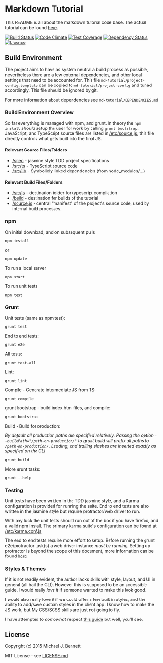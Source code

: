 Markdown Tutorial
=================

This README is all about the markdown tutorial code base.  The actual tutorial
can be found [here](http://bennett000.github.io/md-tutorial).

[![Build Status](https://travis-ci.org/bennett000/md-tutorial.svg?branch=master)](https://travis-ci.org/bennett000/md-tutorial) [![Code Climate](https://codeclimate.com/github/bennett000/md-tutorial/badges/gpa.svg)](https://codeclimate.com/github/bennett000/md-tutorial) [![Test Coverage](https://codeclimate.com/github/bennett000/md-tutorial/badges/coverage.svg)](https://codeclimate.com/github/bennett000/md-tutorial) [![Dependency Status](https://gemnasium.com/bennett000/md-tutorial.svg)](https://gemnasium.com/bennett000/md-tutorial) [![License](http://img.shields.io/:license-mit-blue.svg)](http://doge.mit-license.org)


## Build Environment

The project aims to have as system neutral a build process as possible,
nevertheless there are a few external dependencies, and other local settings
that need to be accounted for.  This file `md-tutorial/project-config.template`
can be copied to `md-tutorial/project-config` and tuned accordingly.  This file
should be ignored by git.

For more information about dependencies see `md-tutorial/DEPENDENCIES.md`


### Build Environment Overview

So far everything is managed with npm, and grunt. In theory the `npm install`
*should* setup the user for work by calling `grunt bootstrap`.  JavaScript,
and TypeScript source files are listed in [/etc/source.js](etc/source.js), this
file directly controls what gets built into the final JS.


#### Relevant Source Files/Folders

* [/spec](spec) - jasmine style TDD project specifications
* [/src/ts](src/ts) - TypeScript source code
* [/src/lib](src/lib) - Symbolicly linked dependencies (from node_modules/...)


#### Relevant Build Files/Folders

* [/src/js](src/js) - destination folder for typescript compilation
* [/build](build) - destination for builds of the tutorial
* [/source.js](source.js) - central "manifest" of the project's source code,
used by internal build processes.


### npm

On initial download, and on subsequent pulls

    npm install

or

    npm update

To run a local server

    npm start

To run unit tests

    npm test


### Grunt

Unit tests (same as npm test):

    grunt test

End to end tests:

    grunt e2e

All tests:

    grunt test-all

Lint:

    grunt lint

Compile - Generate intermediate JS from TS:

    grunt compile

grunt bootstrap - build index.html files, and compile:

    grunt bootstrap

Build - Build for production:

_By default all production paths are specified relatively.  Passing the option
`--buildPath="/path-on-production/"` to grunt build will prefix all paths to
`/path-on-production/`.  Leading, and trailing slashes are inserted exactly as
specified on the CLI_

    grunt build

More grunt tasks:

    grunt --help


### Testing

Unit tests have been written in the TDD jasmine style, and a Karma configuration
is provided for running the suite.  End to end tests are also written in the
jasmine style but require protractor/web driver to run.

With any luck the unit tests should run out of the box if you have firefox, and
a valid npm install.  The primary karma suite's configuration can be found at
[/etc/karma.conf.js](etc/karma.conf.js)

The end to end tests require more effort to setup.  Before running the grunt
e2e/protractor task(s) a web driver instance *must be running*.  Setting up
protractor is beyond the scope of this document, more information can be found
[here](https://docs.angularjs.org/guide/e2e-testing)


### Styles & Themes

If it is not readily evident, the author lacks skills with style, layout, and UI
in general (all hail the CLI).  However this is supposed to be an accessible
guide.  I would really *love it* if someone wanted to make this look good.

I would also really love it if we could offer a few built in styles, and the
ability to add/save custom styles in the client app.  I know how to make the
JS work, but My CSS/SCSS skills are just not going to fly.

I have attempted to *somewhat* respect
[this guide](http://thesassway.com/beginner/how-to-structure-a-sass-project)
but well, you'll see.


## License

Copyright (c) 2015 Michael J. Bennett

MIT License - see [LICENSE.md](LICENSE.md)

